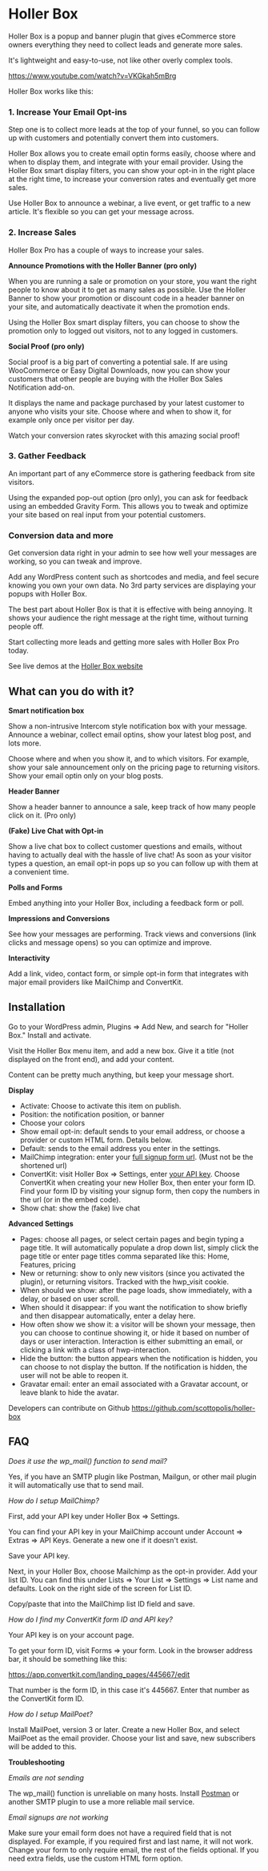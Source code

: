 # Holler Box

Holler Box is a popup and banner plugin that gives eCommerce store owners everything they need to collect leads and generate more sales.

It's lightweight and easy-to-use, not like other overly complex tools.

https://www.youtube.com/watch?v=VKGkah5mBrg

Holler Box works like this:

### 1. Increase Your Email Opt-ins

Step one is to collect more leads at the top of your funnel, so you can follow up with customers and potentially convert them into customers.

Holler Box allows you to create email optin forms easily, choose where and when to display them, and integrate with your email provider. Using the Holler Box smart display filters, you can show your opt-in in the right place at the right time, to increase your conversion rates and eventually get more sales.

Use Holler Box to announce a webinar, a live event, or get traffic to a new article. It's flexible so you can get your message across.

### 2. Increase Sales

Holler Box Pro has a couple of ways to increase your sales.

**Announce Promotions with the Holler Banner (pro only)**

When you are running a sale or promotion on your store, you want the right people to know about it to get as many sales as possible. Use the Holler Banner to show your promotion or discount code in a header banner on your site, and automatically deactivate it when the promotion ends.

Using the Holler Box smart display filters, you can choose to show the promotion only to logged out visitors, not to any logged in customers.

**Social Proof (pro only)**

Social proof is a big part of converting a potential sale. If are using WooCommerce or Easy Digital Downloads, now you can show your customers that other people are buying with the Holler Box Sales Notification add-on.

It displays the name and package purchased by your latest customer to anyone who visits your site. Choose where and when to show it, for example only once per visitor per day.

Watch your conversion rates skyrocket with this amazing social proof!

### 3. Gather Feedback

An important part of any eCommerce store is gathering feedback from site visitors.

Using the expanded pop-out option (pro only), you can ask for feedback using an embedded Gravity Form. This allows you to tweak and optimize your site based on real input from your potential customers.

### Conversion data and more

Get conversion data right in your admin to see how well your messages are working, so you can tweak and improve. 

Add any WordPress content such as shortcodes and media, and feel secure knowing you own your own data. No 3rd party services are displaying your popups with Holler Box.

The best part about Holler Box is that it is effective with being annoying. It shows your audience the right message at the right time, without turning people off.

Start collecting more leads and getting more sales with Holler Box Pro today.

See live demos at the [Holler Box website](http://hollerwp.com/)

## What can you do with it?

**Smart notification box**

Show a non-intrusive Intercom style notification box with your message. Announce a webinar, collect email optins, show your latest blog post, and lots more.

Choose where and when you show it, and to which visitors. For example, show your sale announcement only on the pricing page to returning visitors. Show your email optin only on your blog posts.

**Header Banner** 

Show a header banner to announce a sale, keep track of how many people click on it. (Pro only)

**(Fake) Live Chat with Opt-in**

Show a live chat box to collect customer questions and emails, without having to actually deal with the hassle of live chat! As soon as your visitor types a question, an email opt-in pops up so you can follow up with them at a convenient time.

**Polls and Forms**

Embed anything into your Holler Box, including a feedback form or poll.

**Impressions and Conversions**

See how your messages are performing. Track views and conversions (link clicks and message opens) so you can optimize and improve. 

**Interactivity**

Add a link, video, contact form, or simple opt-in form that integrates with major email providers like MailChimp and ConvertKit.

## Installation

Go to your WordPress admin, Plugins => Add New, and search for "Holler Box." Install and activate.

Visit the Holler Box menu item, and add a new box. Give it a title (not displayed on the front end), and add your content.

Content can be pretty much anything, but keep your message short.

**Display**

- Activate: Choose to activate this item on publish.
- Position: the notification position, or banner
- Choose your colors
- Show email opt-in: default sends to your email address, or choose a provider or custom HTML form. Details below.
- Default: sends to the email address you enter in the settings.
- MailChimp integration: enter your <a href="http://kb.mailchimp.com/lists/signup-forms/share-your-signup-form" target="_blank">full signup form url</a>. (Must not be the shortened url) 
- ConvertKit: visit Holler Box => Settings, enter <a href="https://app.convertkit.com/account/edit" target="_blank">your API key</a>. Choose ConvertKit when creating your new Holler Box, then enter your form ID. Find your form ID by visiting your signup form, then copy the numbers in the url (or in the embed code).
- Show chat: show the (fake) live chat

**Advanced Settings**

- Pages: choose all pages, or select certain pages and begin typing a page title. It will automatically populate a drop down list, simply click the page title or enter page titles comma separated like this: Home, Features, pricing
- New or returning: show to only new visitors (since you activated the plugin), or returning visitors. Tracked with the hwp_visit cookie.
- When should we show: after the page loads, show immediately, with a delay, or based on user scroll.
- When should it disappear: if you want the notification to show briefly and then disappear automatically, enter a delay here.
- How often show we show it: a visitor will be shown your message, then you can choose to continue showing it, or hide it based on number of days or user interaction. Interaction is either submitting an email, or clicking a link with a class of hwp-interaction.
- Hide the button: the button appears when the notification is hidden, you can choose to not display the button. If the notification is hidden, the user will not be able to reopen it.
- Gravatar email: enter an email associated with a Gravatar account, or leave blank to hide the avatar.

Developers can contribute on Github https://github.com/scottopolis/holler-box

## FAQ

*Does it use the wp_mail() function to send mail?* 

Yes, if you have an SMTP plugin like Postman, Mailgun, or other mail plugin it will automatically use that to send mail.

*How do I setup MailChimp?*

First, add your API key under Holler Box => Settings.

You can find your API key in your MailChimp account under Account => Extras => API Keys. Generate a new one if it doesn't exist.

Save your API key.

Next, in your Holler Box, choose Mailchimp as the opt-in provider. Add your list ID. You can find this under Lists => Your List => Settings => List name and defaults. Look on the right side of the screen for List ID.

Copy/paste that into the MailChimp list ID field and save.

*How do I find my ConvertKit form ID and API key?*

Your API key is on your account page.

To get your form ID, visit Forms => your form. Look in the browser address bar, it should be something like this:

https://app.convertkit.com/landing_pages/445667/edit

That number is the form ID, in this case it's 445667. Enter that number as the ConvertKit form ID.

*How do I setup MailPoet?*

Install MailPoet, version 3 or later. Create a new Holler Box, and select MailPoet as the email provider. Choose your list and save, new subscribers will be added to this.

**Troubleshooting**

*Emails are not sending*

The wp_mail() function is unreliable on many hosts. Install [Postman](https://wordpress.org/plugins/postman-smtp/) or another SMTP plugin to use a more reliable mail service.

*Email signups are not working* 

Make sure your email form does not have a required field that is not displayed. For example, if you required first and last name, it will not work. Change your form to only require email, the rest of the fields optional. If you need extra fields, use the custom HTML form option.